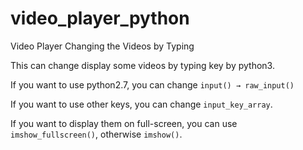 # video_player_python
Video Player Changing the Videos by Typing

This can change display some videos by typing key by python3.

If you want to use python2.7, you can change
`input() → raw_input()`

If you want to use other keys, you can change `input_key_array`.

If you want to display them on full-screen, 
you can use `imshow_fullscreen()`, otherwise `imshow()`.
